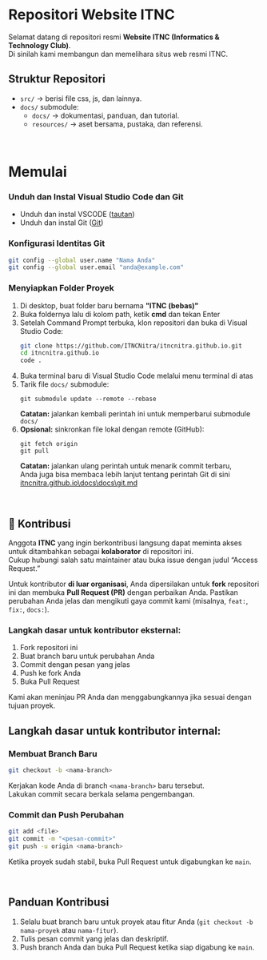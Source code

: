 # Repositori Website ITNC
Selamat datang di repositori resmi **Website ITNC (Informatics & Technology Club)**.  
Di sinilah kami membangun dan memelihara situs web resmi ITNC.

## Struktur Repositori
- `src/` → berisi file css, js, dan lainnya.
- `docs/` submodule:
    - `docs/` → dokumentasi, panduan, dan tutorial.
    - `resources/` → aset bersama, pustaka, dan referensi.

<br>

# Memulai
### Unduh dan Instal Visual Studio Code dan Git
- Unduh dan instal VSCODE ([tautan](https://code.visualstudio.com/))
- Unduh dan instal Git ([Git](https://git-scm.com/downloads))

### Konfigurasi Identitas Git
```bash
git config --global user.name "Nama Anda"
git config --global user.email "anda@example.com"
```

### Menyiapkan Folder Proyek
1. Di desktop, buat folder baru bernama **"ITNC (bebas)"**  
2. Buka foldernya lalu di kolom path, ketik **cmd** dan tekan Enter  
3. Setelah Command Prompt terbuka, klon repositori dan buka di Visual Studio Code:
    ```bash
    git clone https://github.com/ITNCNitra/itncnitra.github.io.git
    cd itncnitra.github.io
    code .
    ```
4. Buka terminal baru di Visual Studio Code melalui menu terminal di atas
5. Tarik file `docs/` submodule:
    ```
    git submodule update --remote --rebase
    ```
    **Catatan:** jalankan kembali perintah ini untuk memperbarui submodule `docs/`
6. **Opsional:** sinkronkan file lokal dengan remote (GitHub):
    ```
    git fetch origin
    git pull
    ```
    **Catatan:** jalankan ulang perintah untuk menarik commit terbaru,  
    Anda juga bisa membaca lebih lanjut tentang perintah Git di sini [itncnitra.github.io\docs\docs\git.md](https://github.com/ITNCNitra/ITNC/blob/main/docs/git.md)

<br>

## 🤝 Kontribusi
Anggota **ITNC** yang ingin berkontribusi langsung dapat meminta akses untuk ditambahkan sebagai **kolaborator** di repositori ini.  
Cukup hubungi salah satu maintainer atau buka issue dengan judul “Access Request.”

Untuk kontributor **di luar organisasi**, Anda dipersilakan untuk **fork** repositori ini dan membuka **Pull Request (PR)** dengan perbaikan Anda. Pastikan perubahan Anda jelas dan mengikuti gaya commit kami (misalnya, `feat:`, `fix:`, `docs:`).

### Langkah dasar untuk kontributor eksternal:
1. Fork repositori ini  
2. Buat branch baru untuk perubahan Anda  
3. Commit dengan pesan yang jelas  
4. Push ke fork Anda  
5. Buka Pull Request  

Kami akan meninjau PR Anda dan menggabungkannya jika sesuai dengan tujuan proyek.

## Langkah dasar untuk kontributor internal:
### Membuat Branch Baru
```bash
git checkout -b <nama-branch>
```
Kerjakan kode Anda di branch `<nama-branch>` baru tersebut.  
Lakukan commit secara berkala selama pengembangan.

### Commit dan Push Perubahan
```bash
git add <file>
git commit -m "<pesan-commit>"
git push -u origin <nama-branch>
```
Ketika proyek sudah stabil, buka Pull Request untuk digabungkan ke `main`.

<br>

## Panduan Kontribusi
1. Selalu buat branch baru untuk proyek atau fitur Anda (`git checkout -b nama-proyek` atau `nama-fitur`).  
2. Tulis pesan commit yang jelas dan deskriptif.  
3. Push branch Anda dan buka Pull Request ketika siap digabung ke `main`.

